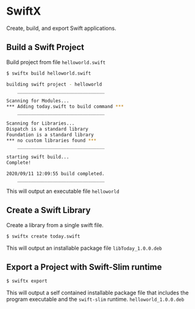 # SwiftX

Create, build, and export Swift applications.

## Build a Swift Project
Build project from file `helloworld.swift`
```bash
$ swiftx build helloworld.swift

building swift project - helloworld

    ‾‾‾‾‾‾‾‾‾‾‾‾‾‾‾‾‾‾‾‾‾‾‾‾‾‾‾‾‾‾‾‾
Scanning for Modules...
*** Adding today.swift to build command ***
    ________________________________

Scanning for Libraries...
Dispatch is a standard library 
Foundation is a standard library 
*** no custom libraries found ***
    ________________________________

starting swift build...
Complete!

2020/09/11 12:09:55 build completed.
    ________________________________
```
This will output an executable file `helloworld`

## Create a Swift Library
Create a library from a single swift file.
```bash
$ swiftx create today.swift
```
This will output an installable package file `libToday_1.0.0.deb`

## Export a Project with Swift-Slim runtime
```bash
$ swiftx export
```
This will output a self contained installable package file that includes the program executable and the `swift-slim` runtime. `helloworld_1.0.0.deb`
